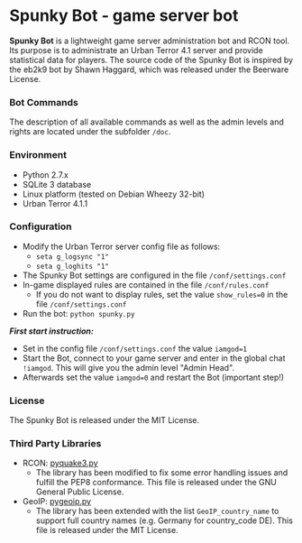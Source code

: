 # Spunky Bot - game server bot

**Spunky Bot** is a lightweight game server administration bot and RCON tool.
Its purpose is to administrate an Urban Terror 4.1 server and provide statistical data for players.
The source code of the Spunky Bot is inspired by the eb2k9 bot by Shawn Haggard, which was released under the Beerware License.


### Bot Commands
The description of all available commands as well as the admin levels and rights are located under the subfolder `/doc`.


### Environment
- Python 2.7.x
- SQLite 3 database
- Linux platform (tested on Debian Wheezy 32-bit)
- Urban Terror 4.1.1


### Configuration
- Modify the Urban Terror server config file as follows:
	- `seta g_logsync "1"`
	- `seta g_loghits "1"`
- The Spunky Bot settings are configured in the file `/conf/settings.conf`
- In-game displayed rules are contained in the file `/conf/rules.conf`
	- If you do not want to display rules, set the value `show_rules=0` in the file `/conf/settings.conf`
- Run the bot: `python spunky.py`

**_First start instruction:_**

- Set in the config file `/conf/settings.conf` the value `iamgod=1`
- Start the Bot, connect to your game server and enter in the global chat `!iamgod`. This will give you the admin level "Admin Head".
- Afterwards set the value `iamgod=0` and restart the Bot (important step!)


### License
The Spunky Bot is released under the MIT License.


### Third Party Libraries
 - RCON: [pyquake3.py](https://github.com/urthub/pyquake3)
	- The library has been modified to fix some error handling issues and fulfill the PEP8 conformance. This file is released under the GNU General Public License.
 - GeoIP: [pygeoip.py](https://github.com/urthub/pygeoip)
	- The library has been extended with the list `GeoIP_country_name` to support full country names (e.g. Germany for country_code DE). This file is released under the MIT License.